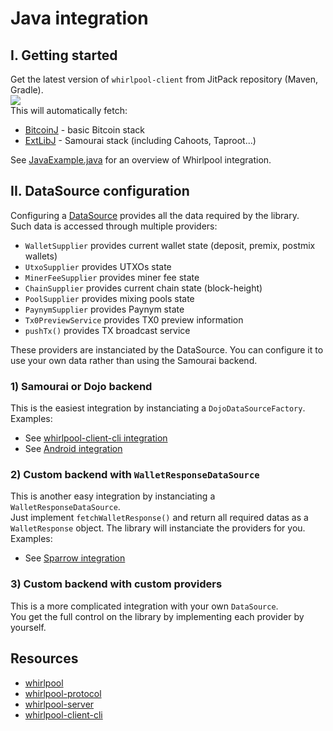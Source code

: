 # Java integration

## I. Getting started
Get the latest version of `whirlpool-client` from JitPack repository (Maven, Gradle).  
 [![](https://jitpack.io/v/io.samourai.code.whirlpool/whirlpool-client.svg)](https://jitpack.io/#io.samourai.code.whirlpool/whirlpool-client)  
This will automatically fetch:
 - [BitcoinJ](https://code.samourai.io/wallet/bitcoinj) - basic Bitcoin stack
 - [ExtLibJ](https://code.samourai.io/wallet/ExtLibJ) - Samourai stack (including Cahoots, Taproot...)

See [JavaExample.java](src/test/java/JavaExample.java) for an overview of Whirlpool integration.


## II. DataSource configuration
Configuring a [DataSource](/-/blob/develop/src/main/java/com/samourai/whirlpool/client/wallet/data/dataSource/DataSource.java) provides all the data required by the library.  
Such data is accessed through multiple providers:
- `WalletSupplier` provides current wallet state (deposit, premix, postmix wallets)
- `UtxoSupplier` provides UTXOs state
- `MinerFeeSupplier` provides miner fee state
- `ChainSupplier` provides current chain state (block-height)
- `PoolSupplier` provides mixing pools state
- `PaynymSupplier` provides Paynym state
- `Tx0PreviewService` provides TX0 preview information
- `pushTx()` provides TX broadcast service

These providers are instanciated by the DataSource. You can configure it to use your own data rather than using the Samourai backend.

### 1) Samourai or Dojo backend
This is the easiest integration by instanciating a `DojoDataSourceFactory`.  
Examples:
- See [whirlpool-client-cli integration](https://code.samourai.io/whirlpool/whirlpool-client-cli/-/blob/develop/src/main/java/com/samourai/whirlpool/cli/config/CliConfig.java#L60)
- See [Android integration](https://code.samourai.io/wallet/samourai-wallet-android/-/blob/develop/app/src/main/java/com/samourai/whirlpool/client/wallet/AndroidWhirlpoolWalletService.java#L110)

### 2) Custom backend with `WalletResponseDataSource`
This is another easy integration by instanciating a `WalletResponseDataSource`.  
Just implement `fetchWalletResponse()` and return all required datas as a `WalletResponse` object. The library will instanciate the providers for you.
Examples:
- See [Sparrow integration](https://github.com/sparrowwallet/sparrow/blob/416fc83b4db864bce9b0e487cb3d25f0f57b2f07/src/main/java/com/sparrowwallet/sparrow/whirlpool/dataSource/SparrowDataSource.java)

### 3) Custom backend with custom providers
This is a more complicated integration with your own `DataSource`.  
You get the full control on the library by implementing each provider by yourself.



## Resources
 * [whirlpool](https://code.samourai.io/whirlpool/Whirlpool)
 * [whirlpool-protocol](https://code.samourai.io/whirlpool/whirlpool-protocol)
 * [whirlpool-server](https://code.samourai.io/whirlpool/whirlpool-server)
 * [whirlpool-client-cli](https://code.samourai.io/whirlpool/whirlpool-client-cli)
